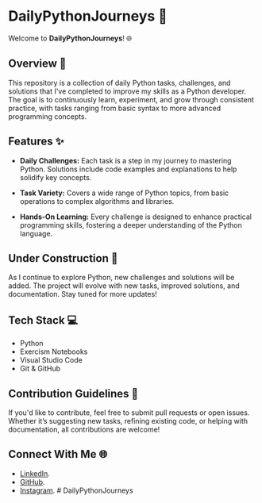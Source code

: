 # DailyPythonJourneys 🚀

Welcome to **DailyPythonJourneys**! 🌐

## Overview 📝

This repository is a collection of daily Python tasks, challenges, and solutions that I've completed to improve my skills as a Python developer. The goal is to continuously learn, experiment, and grow through consistent practice, with tasks ranging from basic syntax to more advanced programming concepts.


## Features ✨

- **Daily Challenges:** Each task is a step in my journey to mastering Python. Solutions include code examples and explanations to help solidify key concepts.
  
- **Task Variety:** Covers a wide range of Python topics, from basic operations to complex algorithms and libraries.

- **Hands-On Learning:** Every challenge is designed to enhance practical programming skills, fostering a deeper understanding of the Python language.

## Under Construction 🚧

As I continue to explore Python, new challenges and solutions will be added. The project will evolve with new tasks, improved solutions, and documentation. Stay tuned for more updates!

## Tech Stack 💻

- Python
- Exercism Notebooks
- Visual Studio Code
- Git & GitHub

## Contribution Guidelines 🤝

If you'd like to contribute, feel free to submit pull requests or open issues. Whether it’s suggesting new tasks, refining existing code, or helping with documentation, all contributions are welcome!

## Connect With Me 🌐

- [LinkedIn](https://www.linkedin.com/in/dominykas-pavlijus-138b41270/).
- [GitHub](https://github.com/B0K1NG).
- [Instagram](https://www.instagram.com/ig_dominykas/).
#   D a i l y P y t h o n J o u r n e y s  
 